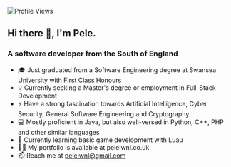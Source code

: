 ![Profile Views](https://komarev.com/ghpvc/?username=peleiwnl)

## Hi there 👋, I'm Pele.

### A software developer from the South of England

- 🎓 Just graduated from a Software Engineering degree at Swansea University with First Class Honours
- 💡 Currently seeking a Master's degree or employment in Full-Stack Development
- ⚡ Have a strong fascination towards Artificial Intelligence, Cyber Security, General Software Engineering and Cryptography.
- 💻 Mostly proficient in Java, but also well-versed in Python, C++, PHP and other similar languages
- 🤔 Currently learning basic game development with Luau
- 👨‍💻 My portfolio is available at peleiwnl.co.uk
- 📫 Reach me at peleiwnl@gmail.com
